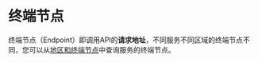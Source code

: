 # 终端节点<a name="aos_02_0053"></a>

终端节点（Endpoint）即调用API的**请求地址**，不同服务不同区域的终端节点不同，您可以从[地区和终端节点](https://developer.huaweicloud.com/endpoint?AOS)中查询服务的终端节点。


